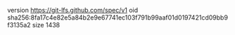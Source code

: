 version https://git-lfs.github.com/spec/v1
oid sha256:8fa17c4e82e5a84b2e9e67741ec103f791b99aaf01d0197421cd09bb9f3135a2
size 1438
